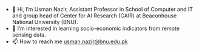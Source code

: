 - 👋 Hi, I’m Usman Nazir, Assistant Professor in School of Computer and IT and group head of Center for AI Research (CAIR) at Beaconhouse National University (BNU).
- 👀 I’m interested in learning socio-economic indicators from remote sensing data.
- 📫 How to reach me usman.nazir@bnu.edu.pk

<!---
usmanweb/usmanweb is a ✨ special ✨ repository because its `README.md` (this file) appears on your GitHub profile.
You can click the Preview link to take a look at your changes.
--->
